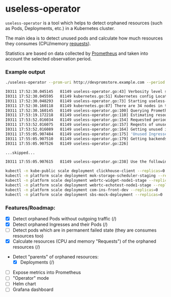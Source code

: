 # useless-operator

`useless-operator` is a tool which helps to detect orphaned resources (such as Pods, Deployments, etc.) in a Kubernetes cluster.  

The main idea is to detect unused pods and calculate how much resources they consumes (CPU/memory [requests](https://kubernetes.io/docs/concepts/configuration/manage-compute-resources-container/)).

Statistics are based on data collected by [Prometheus](https://github.com/prometheus/prometheus) and taken into 
account the selected observation period.

### Example output

```bash
./useless-operator --prom-uri http://devpromstore.example.com --period 168 --run-outside-cluster -v 3

I0311 17:52:30.045145   81149 useless-operator.go:43] Verbosity level set to 3
I0311 17:52:30.045595   81149 kubernetes.go:51] Kubernetes config Location: /Users/nas/.kube/config
I0311 17:52:30.048293   81149 useless-operator.go:73] Starting useless-operator...
I0311 17:52:30.160118   81149 kubernetes.go:87] There are 34 nodes in the cluster
I0311 17:52:30.160145   81149 useless-operator.go:100] Querying Prometheus for unused pods...
I0311 17:53:19.172218   81149 useless-operator.go:110] Estimating resources of unused pods during given observation period (querying API)...
I0311 17:53:52.016034   81149 useless-operator.go:154] Requested period: 168 hours, Observed period: 168 hours, Unused PODs count (no traffic): 95 of 81 namespaces
I0311 17:53:52.016075   81149 useless-operator.go:157] Reqests of unused pods: CPU: 16.725, memory (MB): 17796
I0311 17:53:52.016089   81149 useless-operator.go:164] Getting unused ingresses...
I0311 17:55:05.907484   81149 useless-operator.go:175] 'Unused Ingresses' observed period: 168
I0311 17:55:05.907510   81149 useless-operator.go:179] Getting backends of unused ingresses...
I0311 17:55:05.907526   81149 useless-operator.go:226]

...skipped...

I0311 17:55:05.907615   81149 useless-operator.go:238] Use the following commands to free resources in the cluster:

kubectl -n kube-public scale deployment clickhouse-client --replicas=0
kubectl -n platform scale deployment mok-storage-scheduler-staging --replicas=0
kubectl -n platform scale deployment webrtc-widget-node1-stage --replicas=0
kubectl -n platform scale deployment webrtc-echotest-node1-stage --replicas=0
kubectl -n platform scale deployment com-ins-front-dev --replicas=0
kubectl -n platform scale deployment sbs-mock-deployment --replicas=0


``` 

### Features/Roadmap:
- [x] Detect orphaned Pods without outgoing traffic (/)
- [x] Detect orphaned Ingresses and their Pods (/)
- [ ] Detect pods which are in permanent failed state (they are consumes resources too)
- [x] Calculate resources (CPU and memory "Requests") of the orphaned resources (/)
- Detect "parents" of orphaned resources:
  - [x] Deployments (/)
- [ ] Expose metrics into Prometheus
- [ ] "Operator" mode
- [ ] Helm chart
- [ ] Grafana dashboard
